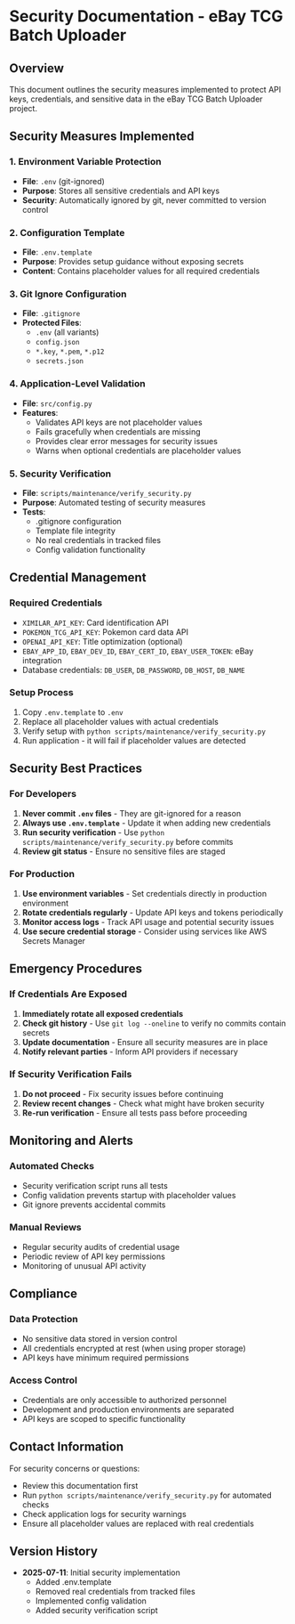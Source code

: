 # Security Documentation - eBay TCG Batch Uploader

## Overview
This document outlines the security measures implemented to protect API keys, credentials, and sensitive data in the eBay TCG Batch Uploader project.

## Security Measures Implemented

### 1. Environment Variable Protection
- **File**: `.env` (git-ignored)
- **Purpose**: Stores all sensitive credentials and API keys
- **Security**: Automatically ignored by git, never committed to version control

### 2. Configuration Template
- **File**: `.env.template`
- **Purpose**: Provides setup guidance without exposing secrets
- **Content**: Contains placeholder values for all required credentials

### 3. Git Ignore Configuration
- **File**: `.gitignore`
- **Protected Files**:
  - `.env` (all variants)
  - `config.json`
  - `*.key`, `*.pem`, `*.p12`
  - `secrets.json`

### 4. Application-Level Validation
- **File**: `src/config.py`
- **Features**:
  - Validates API keys are not placeholder values
  - Fails gracefully when credentials are missing
  - Provides clear error messages for security issues
  - Warns when optional credentials are placeholder values

### 5. Security Verification
- **File**: `scripts/maintenance/verify_security.py`
- **Purpose**: Automated testing of security measures
- **Tests**:
  - .gitignore configuration
  - Template file integrity
  - No real credentials in tracked files
  - Config validation functionality

## Credential Management

### Required Credentials
- `XIMILAR_API_KEY`: Card identification API
- `POKEMON_TCG_API_KEY`: Pokemon card data API
- `OPENAI_API_KEY`: Title optimization (optional)
- `EBAY_APP_ID`, `EBAY_DEV_ID`, `EBAY_CERT_ID`, `EBAY_USER_TOKEN`: eBay integration
- Database credentials: `DB_USER`, `DB_PASSWORD`, `DB_HOST`, `DB_NAME`

### Setup Process
1. Copy `.env.template` to `.env`
2. Replace all placeholder values with actual credentials
3. Verify setup with `python scripts/maintenance/verify_security.py`
4. Run application - it will fail if placeholder values are detected

## Security Best Practices

### For Developers
1. **Never commit `.env` files** - They are git-ignored for a reason
2. **Always use `.env.template`** - Update it when adding new credentials
3. **Run security verification** - Use `python scripts/maintenance/verify_security.py` before commits
4. **Review git status** - Ensure no sensitive files are staged

### For Production
1. **Use environment variables** - Set credentials directly in production environment
2. **Rotate credentials regularly** - Update API keys and tokens periodically
3. **Monitor access logs** - Track API usage and potential security issues
4. **Use secure credential storage** - Consider using services like AWS Secrets Manager

## Emergency Procedures

### If Credentials Are Exposed
1. **Immediately rotate all exposed credentials**
2. **Check git history** - Use `git log --oneline` to verify no commits contain secrets
3. **Update documentation** - Ensure all security measures are in place
4. **Notify relevant parties** - Inform API providers if necessary

### If Security Verification Fails
1. **Do not proceed** - Fix security issues before continuing
2. **Review recent changes** - Check what might have broken security
3. **Re-run verification** - Ensure all tests pass before proceeding

## Monitoring and Alerts

### Automated Checks
- Security verification script runs all tests
- Config validation prevents startup with placeholder values
- Git ignore prevents accidental commits

### Manual Reviews
- Regular security audits of credential usage
- Periodic review of API key permissions
- Monitoring of unusual API activity

## Compliance

### Data Protection
- No sensitive data stored in version control
- All credentials encrypted at rest (when using proper storage)
- API keys have minimum required permissions

### Access Control
- Credentials are only accessible to authorized personnel
- Development and production environments are separated
- API keys are scoped to specific functionality

## Contact Information

For security concerns or questions:
- Review this documentation first
- Run `python scripts/maintenance/verify_security.py` for automated checks
- Check application logs for security warnings
- Ensure all placeholder values are replaced with real credentials

## Version History
- **2025-07-11**: Initial security implementation
  - Added .env.template
  - Removed real credentials from tracked files
  - Implemented config validation
  - Added security verification script